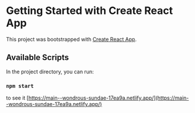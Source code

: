 # Getting Started with Create React App

This project was bootstrapped with [Create React App](https://github.com/facebook/create-react-app).

## Available Scripts

In the project directory, you can run:

### `npm start`

to see it [https://main--wondrous-sundae-17ea9a.netlify.app/](https://main--wondrous-sundae-17ea9a.netlify.app/)
